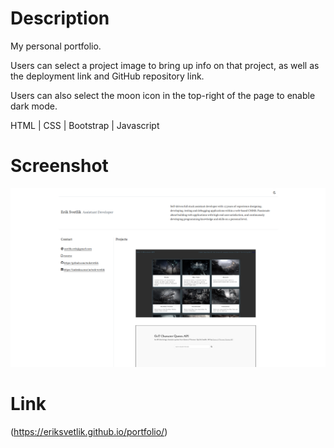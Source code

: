# Description

My personal portfolio.

Users can select a project image to bring up info on that project, as well as the deployment link and GitHub repository link.

Users can also select the moon icon in the top-right of the page to enable dark mode.

HTML | CSS | Bootstrap | Javascript

# Screenshot

![Screenshot of webpage](./images/portfolio.png)

# Link

(https://eriksvetlik.github.io/portfolio/)
